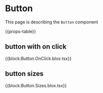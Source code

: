 # Button
This page is describing the `Button` component

{{props-table}}

## button with on click
{{block:Button.OnClick.blox.tsx}}

## button sizes
{{block:Button.Sizes.blox.tsx}}
